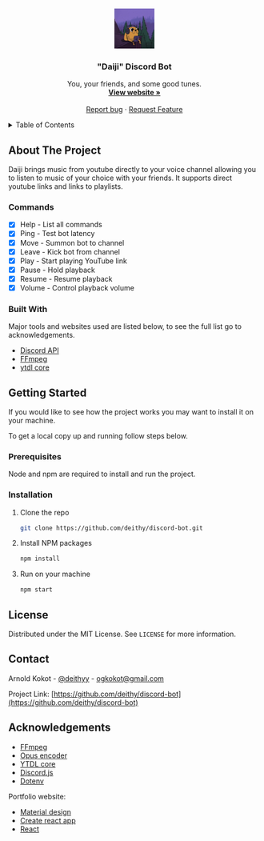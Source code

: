 <br />
<p align="center">

  <a href="https://daiji-bot.com/">
    <img src="img/jaketree_small.jpg" alt="Logo" width="80" height="80">
  </a>

  <h3 align="center">"Daiji" Discord Bot</h3>

  <p align="center">
    You, your friends, and some good tunes.
    <br />
    <a href="https://daiji-bot.com/"><strong>View website »</strong></a>
    <br />
    <br />
    <a href="https://github.com/deithy/discord-bot/issues">Report bug</a>
    ·
    <a href="https://github.com/deithy/discord-bot/issues">Request Feature</a>
  </p>
</p>

<!-- TABLE OF CONTENTS -->
<details>
  <summary>Table of Contents</summary>
  <ol>
    <li>
      <a href="#about-the-project">About The Project</a>
      <ul>
        <li><a href="#commands">Commands</a></li>
        <li><a href="#built-with">Built With</a></li>
      </ul>
    </li>
    <li>
      <a href="#getting-started">Getting Started</a>
      <ul>
        <li><a href="#prerequisites">Prerequisites</a></li>
        <li><a href="#installation">Installation</a></li>
      </ul>
    </li>
    <li><a href="#license">License</a></li>
    <li><a href="#contact">Contact</a></li>
    <li><a href="#acknowledgements">Acknowledgements</a></li>
  </ol>
</details>

## About The Project

Daiji brings music from youtube directly to your voice channel allowing you to listen to music of
your choice with your friends. It supports direct youtube links and links to playlists.

### Commands

- [x] Help - List all commands
- [x] Ping - Test bot latency
- [x] Move - Summon bot to channel
- [x] Leave - Kick bot from channel
- [x] Play - Start playing YouTube link
- [x] Pause - Hold playback
- [x] Resume - Resume playback
- [x] Volume - Control playback volume

### Built With

Major tools and websites used are listed below, to see the full list go to acknowledgements.

- [Discord API](https://discord.com/developers)
- [FFmpeg](https://ffmpeg.org/download.html)
- [ytdl core](https://github.com/fent/node-ytdl-core)

## Getting Started

If you would like to see how the project works you may want to install it on your machine.

To get a local copy up and running follow steps below.

### Prerequisites

Node and npm are required to install and run the project.

### Installation

1. Clone the repo
   ```sh
   git clone https://github.com/deithy/discord-bot.git
   ```
2. Install NPM packages
   ```sh
   npm install
   ```
3. Run on your machine
   ```sh
   npm start
   ```

## License

Distributed under the MIT License. See `LICENSE` for more information.

## Contact

Arnold Kokot - [@deithyy](https://twitter.com/deithyy) - ogkokot@gmail.com

Project Link: [https://github.com/deithy/discord-bot](https://github.com/deithy/discord-bot)

## Acknowledgements

- [FFmpeg](https://ffmpeg.org/download.html)
- [Opus encoder](https://www.npmjs.com/package/@discordjs/opus)
- [YTDL core](https://github.com/fent/node-ytdl-core)
- [Discord.js](https://discord.js.org/#/)
- [Dotenv](https://www.npmjs.com/package/dotenv)

Portfolio website:

- [Material design](https://redux-toolkit.js.org/)
- [Create react app](https://create-react-app.dev/)
- [React](https://reactjs.org/)
